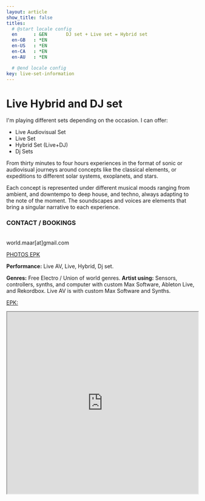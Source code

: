 ```yaml
---
layout: article
show_title: false
titles:
  # @start locale config
  en      : &EN       DJ set + Live set = Hybrid set 
  en-GB   : *EN
  en-US   : *EN
  en-CA   : *EN
  en-AU   : *EN

  # @end locale config
key: live-set-information
---
```

# Live Hybrid and DJ set

I'm playing different sets depending on the occasion. I can offer: 
  - Live Audiovisual Set 
  - Live Set
  - Hybrid Set (Live+DJ)
  - Dj Sets 
  
From thirty minutes to four hours experiences in the format of sonic or audiovisual journeys around concepts like the classical elements, or expeditions to different solar systems, exoplanets, and stars.

Each concept is represented under different musical moods ranging from ambient, and downtempo to deep house, and techno, always adapting to the note of the moment. The soundscapes and voices are elements that bring a singular narrative to each experience. 

<h3>CONTACT / BOOKINGS </h3>

<br>
world.maar[at]gmail.com

<a href="https://drive.google.com/drive/folders/1kq9b4TAnvlZtHXH6MLB3IdEEe50tJTx2?usp=sharing" rel="EPK" target="_blank">PHOTOS EPK</a>

  **Performance:** Live AV, Live, Hybrid, Dj set. 
  
  **Genres:** Free Electro / Union of world genres.
  **Artist using:** Sensors, controllers, synths, and computer with custom Max Software, Ableton Live, and Rekordbox.
  Live AV is with custom Max Software and Synths. 

<a href="https://drive.google.com/file/d/1XWfNCR8_is6SOeWxxoN1SO6SQl1-gTIk/view" rel="EPK" target="_blank">EPK:</a>

<iframe src="https://drive.google.com/file/d/1jYLmK1p2S-q435y85yNqyc8tfZtN1LNZ/preview" width="100%" height="480" allow="autoplay"></iframe>